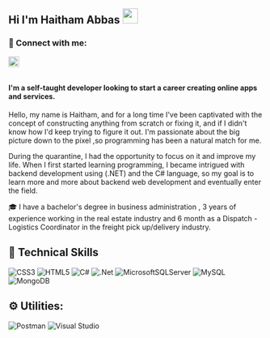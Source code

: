 ## Hi I'm Haitham Abbas <img src="https://raw.githubusercontent.com/MartinHeinz/MartinHeinz/master/wave.gif" width="30px">


### 🤝 Connect with me:
<a href="https://www.linkedin.com/in/haitham-abass/"><img align="left" src="https://raw.githubusercontent.com/yushi1007/yushi1007/main/images/linkedin.svg" alt="Yu Shi | LinkedIn" width="21px"/></a>
  
</br>
</br>

#### **I'm a self-taught developer looking to start a career creating online apps and services.**


Hello, my name is Haitham, and for a long time I've been captivated with the concept of constructing anything from scratch or fixing it, and if I didn't know how I'd keep trying to figure it out. I'm passionate about the big picture down to the pixel ,so programming has been a  natural match for me.

During the quarantine, I had the opportunity to focus on it and improve my life. When I first started learning programming, I became intrigued with backend development using (.NET) and the C# language, so my goal is to learn more and more about backend web development and eventually enter the field.

:mortar_board:	I have a bachelor's degree in business administration , 3 years of experience working in the real estate industry and 
6 month as a Dispatch - Logistics Coordinator in the freight pick up/delivery industry. 
</br>

## 💼 Technical Skills
![CSS3](https://img.shields.io/badge/css3-%231572B6.svg?style=for-the-badge&logo=css3&logoColor=white)
![HTML5](https://img.shields.io/badge/html5-%23E34F26.svg?style=for-the-badge&logo=html5&logoColor=white)
![C#](https://img.shields.io/badge/c%23-%23239120.svg?style=for-the-badge&logo=c-sharp&logoColor=white)
![.Net](https://img.shields.io/badge/.NET-5C2D91?style=for-the-badge&logo=.net&logoColor=white)
![MicrosoftSQLServer](https://img.shields.io/badge/Microsoft%20SQL%20Sever-CC2927?style=for-the-badge&logo=microsoft%20sql%20server&logoColor=white)
![MySQL](https://img.shields.io/badge/mysql-%2300f.svg?style=for-the-badge&logo=mysql&logoColor=white)
![MongoDB](https://img.shields.io/badge/MongoDB-%234ea94b.svg?style=for-the-badge&logo=mongodb&logoColor=white)

## :gear:	 Utilities:
![Postman](https://img.shields.io/badge/Postman-FF6C37?style=for-the-badge&logo=postman&logoColor=white)
![Visual Studio](https://img.shields.io/badge/Visual%20Studio-5C2D91.svg?style=for-the-badge&logo=visual-studio&logoColor=white)




